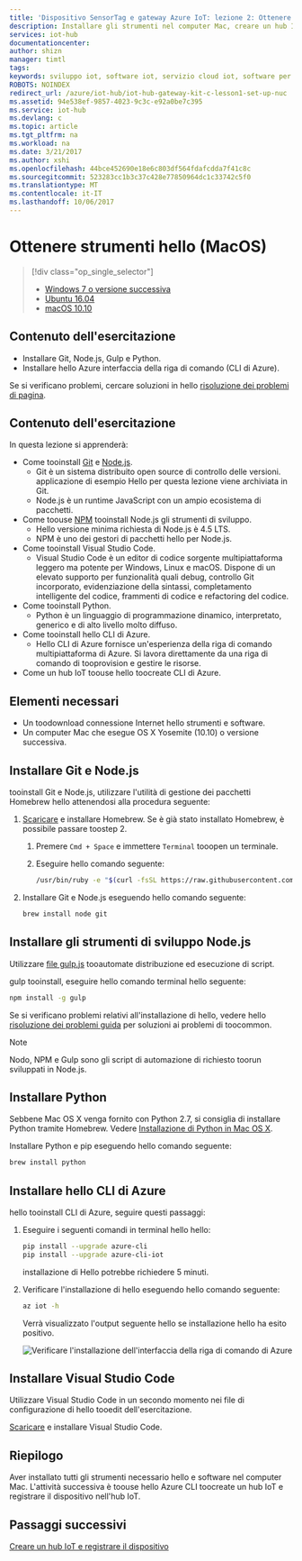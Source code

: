 ```yaml
---
title: 'Dispositivo SensorTag e gateway Azure IoT: lezione 2: Ottenere gli strumenti (macOS) | Documentazione Microsoft'
description: Installare gli strumenti nel computer Mac, creare un hub IoT e registrare il dispositivo nell'hub IoT hello.
services: iot-hub
documentationcenter: 
author: shizn
manager: timtl
tags: 
keywords: sviluppo iot, software iot, servizio cloud iot, software per internet delle cose, interfaccia della riga di comando di azure, installare python in mac, installare git in mac, esecuzione di gulp, installare node js in mac
ROBOTS: NOINDEX
redirect_url: /azure/iot-hub/iot-hub-gateway-kit-c-lesson1-set-up-nuc
ms.assetid: 94e538ef-9857-4023-9c3c-e92a0be7c395
ms.service: iot-hub
ms.devlang: c
ms.topic: article
ms.tgt_pltfrm: na
ms.workload: na
ms.date: 3/21/2017
ms.author: xshi
ms.openlocfilehash: 44bce452690e18e6c803df564fdafcdda7f41c8c
ms.sourcegitcommit: 523283cc1b3c37c428e77850964dc1c33742c5f0
ms.translationtype: MT
ms.contentlocale: it-IT
ms.lasthandoff: 10/06/2017
---
```

# <a name="get-hello-tools-macos"></a>Ottenere strumenti hello (MacOS)
> [!div class="op_single_selector"]
> * [Windows 7 o versione successiva](iot-hub-gateway-kit-c-lesson2-get-the-tools-win32.md)
> * [Ubuntu 16.04](iot-hub-gateway-kit-c-lesson2-get-the-tools-ubuntu.md)
> * [macOS 10.10](iot-hub-gateway-kit-c-lesson2-get-the-tools-mac.md)

## <a name="what-you-will-do"></a>Contenuto dell'esercitazione

- Installare Git, Node.js, Gulp e Python.
- Installare hello Azure interfaccia della riga di comando (CLI di Azure). 

Se si verificano problemi, cercare soluzioni in hello [risoluzione dei problemi di pagina](iot-hub-gateway-kit-c-troubleshooting.md).

## <a name="what-you-will-learn"></a>Contenuto dell'esercitazione

In questa lezione si apprenderà:

- Come tooinstall [Git](https://git-scm.com/) e [Node.js](https://nodejs.org/en/).
  - Git è un sistema distribuito open source di controllo delle versioni. applicazione di esempio Hello per questa lezione viene archiviata in Git.
  - Node.js è un runtime JavaScript con un ampio ecosistema di pacchetti.
- Come toouse [NPM](https://www.npmjs.com/) tooinstall Node.js gli strumenti di sviluppo.
  - Hello versione minima richiesta di Node.js è 4.5 LTS.
  - NPM è uno dei gestori di pacchetti hello per Node.js.
- Come tooinstall Visual Studio Code.
  - Visual Studio Code è un editor di codice sorgente multipiattaforma leggero ma potente per Windows, Linux e macOS. Dispone di un elevato supporto per funzionalità quali debug, controllo Git incorporato, evidenziazione della sintassi, completamento intelligente del codice, frammenti di codice e refactoring del codice.
- Come tooinstall Python.
  - Python è un linguaggio di programmazione dinamico, interpretato, generico e di alto livello molto diffuso.
- Come tooinstall hello CLI di Azure.
  - Hello CLI di Azure fornisce un'esperienza della riga di comando multipiattaforma di Azure. Si lavora direttamente da una riga di comando di tooprovision e gestire le risorse.
- Come un hub IoT toouse hello toocreate CLI di Azure.

## <a name="what-you-need"></a>Elementi necessari

- Un toodownload connessione Internet hello strumenti e software.
- Un computer Mac che esegue OS X Yosemite (10.10) o versione successiva.

## <a name="install-git-and-nodejs"></a>Installare Git e Node.js

tooinstall Git e Node.js, utilizzare l'utilità di gestione dei pacchetti Homebrew hello attenendosi alla procedura seguente:

1. [Scaricare](http://brew.sh/) e installare Homebrew. Se è già stato installato Homebrew, è possibile passare toostep 2.
   1. Premere `Cmd + Space` e immettere `Terminal` tooopen un terminale.
   2. Eseguire hello comando seguente:

      ```bash
      /usr/bin/ruby -e "$(curl -fsSL https://raw.githubusercontent.com/Homebrew/install/master/install)"
      ```

2. Installare Git e Node.js eseguendo hello comando seguente:

    ```bash
    brew install node git
    ```

## <a name="install-nodejs-development-tools"></a>Installare gli strumenti di sviluppo Node.js

Utilizzare [file gulp.js](http://gulpjs.com/) tooautomate distribuzione ed esecuzione di script.

gulp tooinstall, eseguire hello comando terminal hello seguente:

```bash
npm install -g gulp
```

Se si verificano problemi relativi all'installazione di hello, vedere hello [risoluzione dei problemi guida](iot-hub-gateway-kit-c-troubleshooting.md) per soluzioni ai problemi di toocommon.

> [!Note]
> Nodo, NPM e Gulp sono gli script di automazione di richiesto toorun sviluppati in Node.js.

## <a name="install-python"></a>Installare Python

Sebbene Mac OS X venga fornito con Python 2.7, si consiglia di installare Python tramite Homebrew. Vedere [Installazione di Python in Mac OS X](http://docs.python-guide.org/en/latest/starting/install/osx/).

Installare Python e pip eseguendo hello comando seguente:

```bash
brew install python
```

## <a name="install-hello-azure-cli"></a>Installare hello CLI di Azure

hello tooinstall CLI di Azure, seguire questi passaggi:

1. Eseguire i seguenti comandi in terminal hello hello:
   ```bash
   pip install --upgrade azure-cli
   pip install --upgrade azure-cli-iot
   ```
   installazione di Hello potrebbe richiedere 5 minuti.

2. Verificare l'installazione di hello eseguendo hello comando seguente:
   ```bash
   az iot -h
   ```
   Verrà visualizzato l'output seguente hello se installazione hello ha esito positivo.

   ![Verificare l'installazione dell'interfaccia della riga di comando di Azure](media/iot-hub-gateway-kit-lessons/lesson2/az_iot_help_osx.png)

## <a name="install-visual-studio-code"></a>Installare Visual Studio Code

Utilizzare Visual Studio Code in un secondo momento nei file di configurazione di hello tooedit dell'esercitazione.

[Scaricare](https://code.visualstudio.com/docs/setup/osx) e installare Visual Studio Code.

## <a name="summary"></a>Riepilogo

Aver installato tutti gli strumenti necessario hello e software nel computer Mac. L'attività successiva è toouse hello Azure CLI toocreate un hub IoT e registrare il dispositivo nell'hub IoT.

## <a name="next-steps"></a>Passaggi successivi
[Creare un hub IoT e registrare il dispositivo](iot-hub-gateway-kit-c-lesson2-register-device.md)
